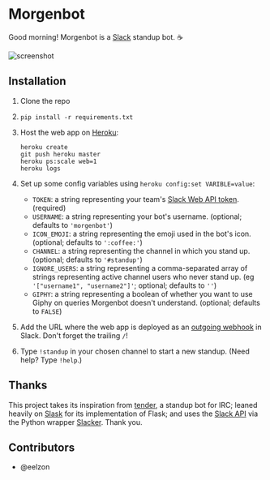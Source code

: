 # Morgenbot
Good morning! Morgenbot is a [Slack](https://slack.com/) standup bot. ☕

![screenshot](screenshot.png)

## Installation

1. Clone the repo
2. `pip install -r requirements.txt`
3. Host the web app on [Heroku](http://heroku.com):

    ```
    heroku create
    git push heroku master
    heroku ps:scale web=1
    heroku logs
    ```
4. Set up some config variables using `heroku config:set VARIBLE=value`:
   - `TOKEN`: a string representing your team's [Slack Web API token](https://api.slack.com/web). (required) 
   - `USERNAME`: a string representing your bot's username. (optional; defaults to `'morgenbot'`)
   - `ICON_EMOJI`: a string representing the emoji used in the bot's icon. (optional; defaults to `':coffee:'`)
   - `CHANNEL`: a string representing the channel in which you stand up. (optional; defaults to `'#standup'`)
   - `IGNORE_USERS`: a string representing a comma-separated array of strings representing active channel users who never stand up. (eg `'["username1", "username2"]'`; optional; defaults to `''`)
   - `GIPHY`: a string representing a boolean of whether you want to use Giphy on queries Morgenbot doesn't understand. (optional; defaults to `FALSE`)
5. Add the URL where the web app is deployed as an [outgoing webhook](https://my.slack.com/services/new/outgoing-webhook) in Slack. Don't forget the trailing `/`!
6. Type `!standup` in your chosen channel to start a new standup. (Need help? Type `!help`.)

## Thanks
This project takes its inspiration from [tender](https://github.com/markpasc/tender), a standup bot for IRC; leaned heavily on [Slask](https://github.com/llimllib/slask) for its implementation of Flask; and uses the [Slack API](https://api.slack.com/) via the Python wrapper [Slacker](https://github.com/os/slacker). Thank you.

## Contributors
* @eelzon